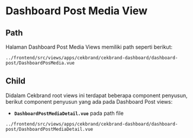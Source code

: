 # Dashboard Post Media View

## Path
Halaman Dashboard Post Media Views memiliki path seperti berikut:
```
../frontend/src/views/apps/cekbrand/cekbrand-dashboard/dashboard-post/DashboardPosMedia.vue
```

## Child
Didalam Cekbrand root views ini terdapat beberapa component penyusun, berikut component penyusun yang ada pada Dashboard Post views:
- **`DashboardPostMediaDetail.vue`** pada path file 
```
../frontend/src/views/apps/cekbrand/cekbrand-dashboard/dashboard-post/DashboardPostMediaDetail.vue
```